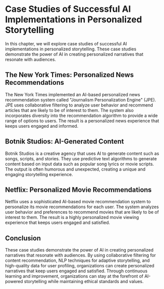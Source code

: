 Case Studies of Successful AI Implementations in Personalized Storytelling
====================================================================================================================================

In this chapter, we will explore case studies of successful AI implementations in personalized storytelling. These case studies demonstrate the power of AI in creating personalized narratives that resonate with audiences.

The New York Times: Personalized News Recommendations
-----------------------------------------------------

The New York Times implemented an AI-based personalized news recommendation system called "Journalism Personalization Engine" (JPE). JPE uses collaborative filtering to analyze user behavior and recommend articles that are likely to be of interest to them. The system also incorporates diversity into the recommendation algorithm to provide a wide range of options to users. The result is a personalized news experience that keeps users engaged and informed.

Botnik Studios: AI-Generated Content
------------------------------------

Botnik Studios is a creative agency that uses AI to generate content such as songs, scripts, and stories. They use predictive text algorithms to generate content based on input data such as popular song lyrics or movie scripts. The output is often humorous and unexpected, creating a unique and engaging storytelling experience.

Netflix: Personalized Movie Recommendations
-------------------------------------------

Netflix uses a sophisticated AI-based movie recommendation system to personalize its movie recommendations for each user. The system analyzes user behavior and preferences to recommend movies that are likely to be of interest to them. The result is a highly personalized movie viewing experience that keeps users engaged and satisfied.

Conclusion
----------

These case studies demonstrate the power of AI in creating personalized narratives that resonate with audiences. By using collaborative filtering for content recommendation, NLP techniques for adaptive storytelling, and high-quality data for user profiling, organizations can create personalized narratives that keep users engaged and satisfied. Through continuous learning and improvement, organizations can stay at the forefront of AI-powered storytelling while maintaining ethical standards and values.
